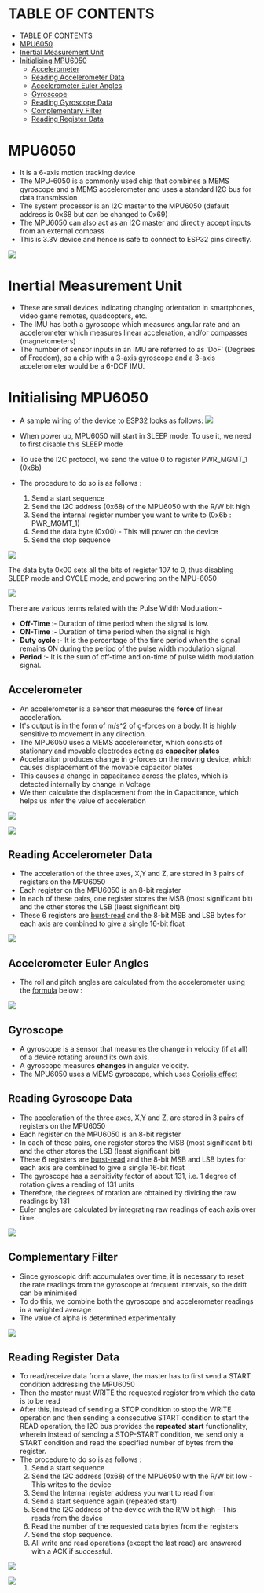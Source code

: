 # TABLE OF CONTENTS
- [TABLE OF CONTENTS](#table-of-contents)
- [MPU6050](#mpu6050)
- [Inertial Measurement Unit](#inertial-measurement-unit)
- [Initialising MPU6050](#initialising-mpu6050)
  - [Accelerometer](#accelerometer)
  - [Reading Accelerometer Data](#reading-accelerometer-data)
  - [Accelerometer Euler Angles](#accelerometer-euler-angles)
  - [Gyroscope](#gyroscope)
  - [Reading Gyroscope Data](#reading-gyroscope-data)
  - [Complementary Filter](#complementary-filter)
  - [Reading Register Data](#reading-register-data)



# MPU6050

* It is a 6-axis motion tracking device
* The MPU-6050 is a commonly used chip that combines a MEMS gyroscope and a MEMS accelerometer and uses a standard I2C bus for data transmission
* The system processor is an I2C master to the MPU6050 (default address is 0x68 but can be changed to 0x69)
* The MPU6050 can also act as an I2C master and directly accept inputs from an external compass
* This is 3.3V device and hence is safe to connect to ESP32 pins directly.


![](https://lh5.googleusercontent.com/zS7Xrh9qRU7qUwhcF6BoJwzG7Pex7cvjD3yFqS_rJA35Nuj-rDkpS9uEt6EjqmGwzEEe3k-jNw2ENILxgxKWGLO5hW6j1er4oaKXk-ciVyrCC4GvzMDzwR9l0u5CrtsNRpAI7LRqf7U)



# Inertial Measurement Unit

* These are small devices indicating changing orientation in smartphones, video game remotes, quadcopters, etc.
* The IMU has both a gyroscope which measures angular rate and an accelerometer which measures linear acceleration, and/or compasses (magnetometers)
* The number of sensor inputs in an IMU are referred to as ‘DoF’ (Degrees of Freedom), so a chip with a 3-axis gyroscope and a 3-axis accelerometer would be a 6-DOF IMU.

# Initialising MPU6050

* A sample wiring of the device to ESP32 looks as follows:
![](https://lh5.googleusercontent.com/OiTQl8mZl41Dwa_Nb6PD6yzMigvv6xV7KnY7bfW56dBSoYuK8shYet7VMev0rVWcFWhirvUIenbFn_B6jc_nmTulH4-3vInHrOZX3sW4f2lBvel_HcthTW_O89FAGwankOtBBJ8aLhY)

* When power up, MPU6050 will start in SLEEP mode. To use it, we need to first disable this SLEEP mode 
* To use the I2C protocol, we send the value 0 to register PWR_MGMT_1 (0x6b)
* The procedure to do so is as follows :
   1. Send a start sequence
   2. Send the I2C address (0x68) of the MPU6050 with the R/W bit high
   3. Send the internal register number you want to write to (0x6b : PWR_MGMT_1)
   4. Send the data byte (0x00) - This will power on the device
   5. Send the stop sequence



![](https://lh5.googleusercontent.com/HsUgcO1ojRlHZgbtl1Pyk7aWiUjs1x7XnhI5oYsa8C2gCqAbfqOGpr9fnjk0TBxWHmoIfJEQLqHUqe4Kh3KsjMLKSHAD6jQMsiEwrNyA3KLSeHiNLC3tDjzjAKN_nENu8FMp0tYS60E)

 The data byte 0x00 sets all the bits of register 107 to 0, thus disabling SLEEP mode and CYCLE mode, and powering on the MPU-6050 

![](https://lh3.googleusercontent.com/4p2RF-ezjP6jtT6S7xBQGfls0bcj7JM27W_ZsgRj5pYGQKBnrHfP85MtPncMeuu5qmSEupHdCSu2qPf4TSSBbejcN5MMqU5gLvLMaUDsw9K-Zp7vwLNIiD42d8xdfBKu0A0qxFaS6jk)



There are various terms related with the Pulse Width Modulation:- 
* **Off-Time** :- Duration of time period when the signal is low.
* **ON-Time**  :- Duration of time period when the signal is high.
* **Duty cycle** :- It is the percentage of the time period when the signal remains ON during the period of the pulse width modulation signal.
* **Period** :- It is the sum of off-time and on-time of pulse width modulation signal.

## Accelerometer

* An accelerometer is a sensor that measures the **force** of linear acceleration.
* It's output is in the form of m/s^2 of g-forces on a body. It is highly sensitive to movement in any direction.
* The MPU6050 uses a MEMS accelerometer, which consists of stationary and movable electrodes acting as **capacitor plates**
* Acceleration produces change in g-forces on the moving device, which causes displacement of the movable capacitor plates
* This causes a change in capacitance across the plates, which is detected internally by change in Voltage
* We then calculate the displacement from the in Capacitance, which helps us infer the value of acceleration


![](https://lastminuteengineers.com/wp-content/uploads/arduino/MEMS-Accelerometer-Working.gif)

![](https://lastminuteengineers.com/wp-content/uploads/arduino/Accelerometer-Animation-Labels.png)


## Reading Accelerometer Data

* The acceleration of the three axes, X,Y and Z, are stored in 3 pairs of registers on the MPU6050
* Each register on the MPU6050 is an 8-bit register
* In each of these pairs, one register stores the MSB (most significant bit) and the other stores the LSB (least significant bit)
* These 6 registers are [burst-read](#reading-register-data) and the 8-bit MSB and LSB bytes for each axis are combined to give a single 16-bit float

![](https://lh4.googleusercontent.com/ePwQEj_TeMRQU83M7t2RsXGJD2q37z-B3kSlcLdU85L4XeKxkefT_fAYHNRpRjGOYI8r0bbQWd64I7emYms9x4ST6jEAdBlcC2wdibE)


## Accelerometer Euler Angles 

* The roll and pitch angles are calculated from the accelerometer using the [formula](https://www.digikey.com/en/articles/using-an-accelerometer-for-inclination-sensing) below :
  
<img src="https://render.githubusercontent.com/render/math?math=\theta = \arctan(\frac{A_{X.OUT}}{A_{Y.OUT}})">
   
  


## Gyroscope

* A gyroscope is a sensor that measures the change in velocity (if at all) of a device rotating around its own axis.
* A gyroscope measures **changes** in angular velocity.
* The MPU6050 uses a MEMS gyroscope, which uses [Coriolis effect](https://www.youtube.com/watch?v=ti4HEgd4Fgo&t=236s)


## Reading Gyroscope Data

* The acceleration of the three axes, X,Y and Z, are stored in 3 pairs of registers on the MPU6050
* Each register on the MPU6050 is an 8-bit register
* In each of these pairs, one register stores the MSB (most significant bit) and the other stores the LSB (least significant bit)
* These 6 registers are [burst-read](#reading-register-data) and the 8-bit MSB and LSB bytes for each axis are combined to give a single 16-bit float
* The gyroscope has a sensitivity factor of about 131, i.e. 1 degree of rotation gives a reading of 131 units
* Therefore, the degrees of rotation are obtained by dividing the raw readings by 131 
* Euler angles are calculated by integrating raw readings of each axis over time

![](https://lh3.googleusercontent.com/dQ-SZL7kp5WEnFb-KXFH-FDvF7yv_2J28ycODkipFfFAAMN1lYAk0rPzKg7DaPcNDYk-BdUEJQSzApxxESam_7tnbsIOcLenjofFoUiCpAhsyuMtkWaFMcZPJrK5EMJyX9GCNHSNeeo)


## Complementary Filter
* Since gyroscopic drift accumulates over time, it is necessary to reset the rate readings from the gyroscope at frequent intervals, so the drift can be minimised
* To do this, we combine both the gyroscope and accelerometer readings in a weighted average
* The value of alpha is determined experimentally

![](http://www.pieter-jan.com/images/equations/CompFilter_Eq.gif)


## Reading Register Data

* To read/receive data from a slave, the master has to first send a START condition addressing the MPU6050
* Then the master must WRITE the requested register from which the data is to be read
* After this, instead of sending a STOP condition to stop the WRITE operation and then sending a consecutive START condition to start the READ operation,
  the I2C bus provides the **repeated start** functionality, wherein instead of sending a STOP-START condition, we send only a START condition and read the
  specified number of bytes from the register.
* The procedure to do so is as follows :
  1. Send a start sequence
  2. Send the I2C address (0x68) of the MPU6050 with the R/W bit low - This writes to the device
  3. Send the Internal register address you want to read from
  4. Send a start sequence again (repeated start)
  5. Send the I2C address of the device with the R/W bit high - This reads from the device
  6. Read the number of the requested data bytes from the registers
  7. Send the stop sequence.
  6. All write and read operations (except the last read) are answered with a ACK if successful.

 ![](http://www.i2c-bus.org/static/i2c/repeatedstart.gif)

 ![](https://i.stack.imgur.com/FHPKk.png)







